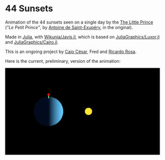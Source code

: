 # 44 Sunsets

Animation of the 44 sunsets seen on a single day by the [The Little Prince](https://en.wikipedia.org/wiki/The_Little_Prince) (*"Le Petit Prince"*, by [Antoine de Saint-Exupéry](https://en.wikipedia.org/wiki/Antoine_de_Saint-Exupéry), in the original).

Made in [Julia](https://julialang.org), with [Wikunia/Javis.jl](https://github.com/Wikunia/Javis.jl), which is based on [JuliaGraphics/Luxor.jl](https://github.com/JuliaGraphics/Luxor.jl) and [JuliaGraphics/Cairo.jl](https://github.com/JuliaGraphics/Cairo.jl).

This is an ongoing project by [Caio César](https://github.com/usingcaio), Fred and [Ricardo Rosa](https://github.com/rmsrosa).

Here is the current, preliminary, version of the animation:

![44sunsets animation](src/images/44sunsets.gif)
